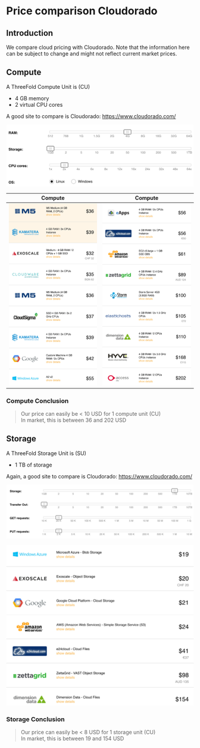 <h1>Price comparison Cloudorado</h1>



## Introduction

We compare cloud pricing with Cloudorado. Note that the information here can be subject to change and might not reflect current market prices.

## Compute

A ThreeFold Compute Unit is (CU)

- 4 GB memory
- 2 virtual CPU cores

A good site to compare is Cloudorado: https://www.cloudorado.com/

![](img/cloudorado_compute_choices.jpg ':size=600x240')

| Compute                           | Compute                           |
| --------------------------------- | --------------------------------- |
| ![](img/cloudorado_compute_1.jpg) | ![](img/cloudorado_compute_2.jpg) |


### Compute Conclusion

> Our price can easily be < 10 USD for 1 compute unit (CU) <BR>
> In market, this is between 36 and 202 USD

## Storage

A ThreeFold Storage Unit is (SU)

- 1 TB of storage

Again, a good site to compare is Cloudorado: https://www.cloudorado.com/

![](img/cloudorado_storage_choices.jpg ':size=600x270')

![](img/cloudorado_storage_1.jpg ':size=500x610')

### Storage Conclusion

> Our price can easily be < 8 USD for 1 storage unit (CU) <BR>
> In market, this is between 19 and 154 USD

<!-- TODO: Update with current market and add generated_on -->